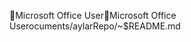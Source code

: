 Microsoft Office User                                 M i c r o s o f t   O f f i c e   U s e r   o c u m e n t s / a y l a r R e p o / ~ $ R E A D M E . m d   